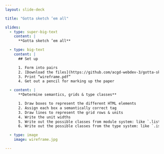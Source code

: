 ```yaml
---
layout: slide-deck

title: "Gotta sketch ’em all"

slides:
  - type: super-big-text
    content: |
      **Gotta sketch ’em all**

  - type: big-text
    content: |
      ## Set up

      1. Form into pairs
      2. [Download the files](https://github.com/acgd-webdev-3/gotta-sketch-em-all/archive/master.zip)
      3. Print “wireframe.pdf”
      4. Get out a pencil for marking up the paper

  - content: |
      **Determine semantics, grids & type classes**

      1. Draw boxes to represent the different HTML elements
      2. Assign each box a semantically correct tag
      3. Draw lines to represent the grid rows & units
      4. Write the unit widths
      5. Write out the possible classes from module system: like `.list-group`, `.embed`, `.btn`, etc.
      6. Write out the possible classes from the type system: like `.island`, `.gutter`, `.pad`, `.push`, etc.

  - type: image
    image: wireframe.jpg

---
```

